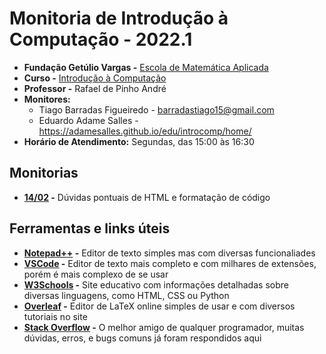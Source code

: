 # Monitoria de Introdução à Computação - 2022.1

- **Fundação Getúlio Vargas -** [Escola de Matemática Aplicada](https://emap.fgv.br/)
- **Curso -** [Introdução à Computação](https://emap.fgv.br/disciplina/graduacao/introducao-computacao)
- **Professor -** Rafael de Pinho André
- **Monitores:** 
   - Tiago Barradas Figueiredo - barradastiago15@gmail.com
   - Eduardo Adame Salles - https://adamesalles.github.io/edu/introcomp/home/
- **Horário de Atendimento:** Segundas, das 15:00 às 16:30
## Monitorias

- **[14/02](https://github.com/barrafas/Monitorias-IC/blob/main/Monitoria%2014-02/Monitoria%2014-02.md) -** Dúvidas pontuais de HTML e formatação de código

## Ferramentas e links úteis

- **[Notepad++](https://notepad-plus-plus.org/downloads/) -** Editor de texto simples mas com diversas funcionaliades
- **[VSCode](https://code.visualstudio.com/) -** Editor de texto mais completo e com milhares de extensões, porém é mais complexo de se usar
- **[W3Schools](https://www.w3schools.com/html/default.asp) -** Site educativo com informações detalhadas sobre diversas linguagens, como HTML, CSS ou Python
- **[Overleaf](https://pt.overleaf.com/) -** Editor de LaTeX online simples de usar e com diversos tutoriais no site
- **[Stack Overflow](https://stackoverflow.com/) -** O melhor amigo de qualquer programador, muitas dúvidas, erros, e bugs comuns já foram respondidos aqui
